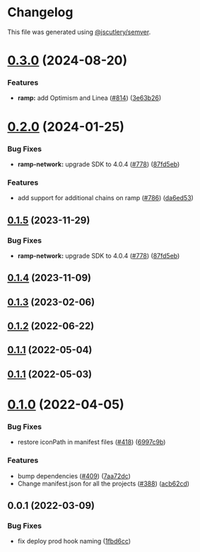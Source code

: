 # Changelog

This file was generated using [@jscutlery/semver](https://github.com/jscutlery/semver).

# [0.3.0](https://github.com/safe-global/safe-react-apps/compare/ramp-network-0.2.0...ramp-network-0.3.0) (2024-08-20)


### Features

* **ramp:** add Optimism and Linea ([#814](https://github.com/safe-global/safe-react-apps/issues/814)) ([3e63b26](https://github.com/safe-global/safe-react-apps/commit/3e63b26ca9eb9844cfc0de942ef88d5c132202da))



# [0.2.0](https://github.com/safe-global/safe-react-apps/compare/ramp-network-0.1.4...ramp-network-0.2.0) (2024-01-25)


### Bug Fixes

* **ramp-network:** upgrade SDK to 4.0.4 ([#778](https://github.com/safe-global/safe-react-apps/issues/778)) ([87fd5eb](https://github.com/safe-global/safe-react-apps/commit/87fd5eb1c277d87fec8c3b8f5b157f44b2e7ec82))


### Features

* add support for additional chains on ramp ([#786](https://github.com/safe-global/safe-react-apps/issues/786)) ([da6ed53](https://github.com/safe-global/safe-react-apps/commit/da6ed53acb2e4a961d9735474ca85d259aab38c4))



## [0.1.5](https://github.com/safe-global/safe-react-apps/compare/ramp-network-0.1.4...ramp-network-0.1.5) (2023-11-29)


### Bug Fixes

* **ramp-network:** upgrade SDK to 4.0.4 ([#778](https://github.com/safe-global/safe-react-apps/issues/778)) ([87fd5eb](https://github.com/safe-global/safe-react-apps/commit/87fd5eb1c277d87fec8c3b8f5b157f44b2e7ec82))



## [0.1.4](https://github.com/safe-global/safe-react-apps/compare/ramp-network-0.1.3...ramp-network-0.1.4) (2023-11-09)



## [0.1.3](https://github.com/safe-global/safe-react-apps/compare/ramp-network-0.1.2...ramp-network-0.1.3) (2023-02-06)



## [0.1.2](https://github.com/safe-global/safe-react-apps/compare/ramp-network-0.1.1...ramp-network-0.1.2) (2022-06-22)



## [0.1.1](https://github.com/safe-global/safe-react-apps/compare/ramp-network-0.1.0...ramp-network-0.1.1) (2022-05-04)



## [0.1.1](https://github.com/safe-global/safe-react-apps/compare/ramp-network-0.1.0...ramp-network-0.1.1) (2022-05-03)



# [0.1.0](https://github.com/gnosis/safe-react-apps/compare/ramp-network-0.0.1...ramp-network-0.1.0) (2022-04-05)


### Bug Fixes

* restore iconPath in manifest files ([#418](https://github.com/gnosis/safe-react-apps/issues/418)) ([6997c9b](https://github.com/gnosis/safe-react-apps/commit/6997c9b376719fad6c580e99dd4778b3f7cf2549))


### Features

* bump dependencies ([#409](https://github.com/gnosis/safe-react-apps/issues/409)) ([7aa72dc](https://github.com/gnosis/safe-react-apps/commit/7aa72dc47b69848f5c8e2dc3c3ea6c13f1f74cf8))
* Change manifest.json for all the projects ([#388](https://github.com/gnosis/safe-react-apps/issues/388)) ([acb62cd](https://github.com/gnosis/safe-react-apps/commit/acb62cdb0abb9d3ebdab452217e3ad80cec0c524))



## 0.0.1 (2022-03-09)


### Bug Fixes

* fix deploy prod hook naming ([1fbd6cc](https://github.com/gnosis/safe-react-apps/commit/1fbd6cc92fa49a88c55b278a3e8cdbb71d38600e))
